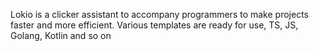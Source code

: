 Lokio is a clicker assistant to accompany programmers to make projects faster and more efficient.
Various templates are ready for use, TS, JS, Golang, Kotlin and so on